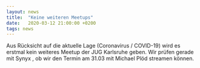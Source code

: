 ```yaml
---
layout: news
title:  "Keine weiteren Meetups"
date:   2020-03-12 21:00:00 +0200
tags: news
---
```


Aus Rücksicht auf die aktuelle Lage (Coronavirus / COVID-19) wird es erstmal kein weiteres Meetup der JUG Karlsruhe geben. Wir prüfen gerade mit Synyx , ob wir den Termin am 31.03 mit Michael Plöd streamen können.
